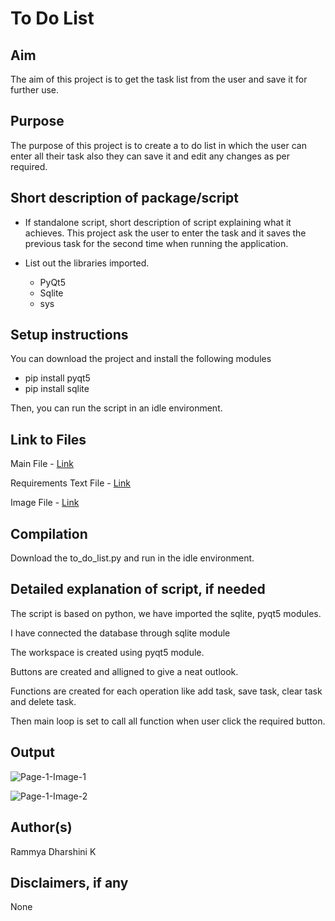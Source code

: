 
# To Do List

## Aim

The aim of this project is to get the task list from the user and save it for further use.  

## Purpose

The purpose of this project is to create a to do list in which the user can enter all their task also they can save it and edit any changes as per required.

## Short description of package/script

- If standalone script, short description of script explaining what it achieves.
  This project ask the user to enter the task and it saves the previous task for the second time when running the application.
  
- List out the libraries imported.
     - PyQt5
     - Sqlite
     - sys

## Setup instructions
 
  You can download the project and install the following modules
  - pip install pyqt5
  - pip install sqlite
  
  Then, you can run the script in an idle environment.


## Link to Files

Main File - [Link](https://github.com/rammya29/Awesome_Python_Scripts/blob/main/GUIScripts/To%20Do%20List/to_do_list.py)

Requirements Text File - [Link](https://github.com/rammya29/Awesome_Python_Scripts/blob/main/GUIScripts/To%20Do%20List/requirements.txt) 

Image File - [Link](https://github.com/rammya29/Awesome_Python_Scripts/tree/main/GUIScripts/To%20Do%20List/Images)

## Compilation

Download the to_do_list.py and run in the idle environment.

## Detailed explanation of script, if needed

  The script is based on python, we have imported the sqlite, pyqt5 modules.
  
  I have connected the database through sqlite module
  
  The workspace is created using pyqt5 module.
  
  Buttons are created and alligned to give a neat outlook.
  
  Functions are created for each operation like add task, save task, clear task and delete task.
  
  Then main loop is set to call all function when user click the required button.
  

## Output

![Page-1-Image-1](https://github.com/rammya29/Awesome_Python_Scripts/blob/main/GUIScripts/To%20Do%20List/Images/Image-1.jpg)



![Page-1-Image-2](https://github.com/rammya29/Awesome_Python_Scripts/blob/main/GUIScripts/To%20Do%20List/Images/Image-2.jpg)



## Author(s)

Rammya Dharshini K

## Disclaimers, if any

None



